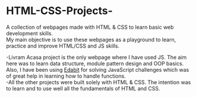 # HTML-CSS-Projects-
 A collection of webpages made with HTML & CSS to learn basic web development skills. <br>
 My main objective is to use these webpages as a playground to learn, practice and improve HTML/CSS and JS skills.<br>

 -Livram Acasa project is the only webpage where I have used JS. The aim here was to learn data structure, module pattern design and OOP basics.<br>
     Also, I have been using <a href='https://edabit.com/user/9LDTSLezN3xk4hpAx' target="_blank">Edabit</a> for solving JavaScript challenges which was of great help in learning how to handle functions.<br>
 -All the other projects were built solely with HTML & CSS. The intention was to learn and to use well all the fundamentals of HTML and CSS.<br>


